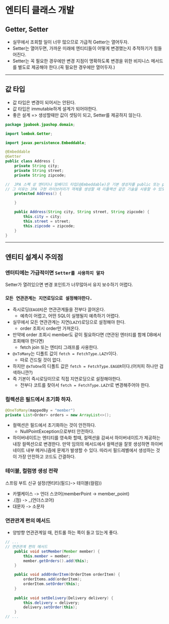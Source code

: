 # 엔티티 클래스 개발
## Getter, Setter
- 실무에서 조회할 일이 너무 많으므로 가급적 Getter는 열어두자.
- Setter는 열어두면, 가까운 미래에 엔티티들이 어떻게 변경했는지 추적하기가 힘들어진다. 
- Setter는 꼭 필요한 경우에만 변경 지점이 명확하도록 변경을 위한 비지니스 메서드를 별도로 제공해야 한다.(꼭 필요한 경우에만 열어두자.)

---

## 값 타입
- 값 타입은 변경이 되어서는 안된다.
- 값 타입은 immutable하게 설계가 되어야한다.
- 좋은 설계 => 생성할때만 값이 셋팅이 되고, Setter를 제공하지 않는다.
```java
package jpabook.jpashop.domain;

import lombok.Getter;

import javax.persistence.Embeddable;

@Embeddable
@Getter
public class Address {
    private String city;
    private String street;
    private String zipcode;

//  JPA 스펙 상 엔티티나 임베디드 타입(@Embeddable)은 기본 생성자를 public 또는 protected로 설정해야한다.
// 그 이유는 JPA 구현 라이브러리가 객체를 생성할 때 리플랙션 같은 기술을 사용할 수 있도록 지원해야하기 때문이다. 
    protected Address() {

    }

    public Address(String city, String street, String zipcode) {
        this.city = city;
        this.street = street;
        this.zipcode = zipcode;
    }
}

```
---

## 엔티티 설계시 주의점

### 엔터티에는 가급적이면 `Setter를 사용하지 말자`
Setter가 열려있으면 변경 포인트가 너무많아서 유지 보수하기 어렵다.

### `모든 연관관계는 지연로딩으로 설정해야한다.`
- 즉시로딩(`EAGER`)은 연관관계들을 전부다 끌어온다.
  - 예측이 어렵고, 어떤 SQL이 실행될지 예측하기 어렵다. 
- 실무에서 모든 연관관계는 지연(`LAZY`)로딩으로 설정해야 한다.
  - order 조회시 order만 가져온다.
- 만약에 order 조회시 member도 같이 필요하다면 (연관된 엔터티를 함께 DB에서 조회해야 한다면)
  - fetch join 또는 엔티티 그래프를 사용한다.
- `@xToMany`는 디폴트 값이 `fetch = FetchType.LAZY`이다.
  - 따로 건드릴 것이 없다.
- 하지만 `@xToOne`의 디폴트 값은 `fetch = FetchType.EAGER`이다.(어처피 하나만 검색하니깐?)
- 즉 기본이 즉시로딩이므로 직접 지연로딩으로 설정해야한다.
  - 전부다 코트를 찾아서 `fetch = FetchType.LAZY`로 변경해주어야 한다.

### 컬렉션은 필드에서 초기화 하자.
```java
@OneToMany(mappedBy = "member")
private List<Order> orders = new ArrayList<>();
```

- 컬렉션은 필드에서 초기화하는 것이 안전하다.
  - NullPointException으로부터 안전하다.
- 하이버네이트는 엔티티를 영속화 할때, 컬렉션을 감싸서 하이버네이트가 제공하는 내장 컬렉션으로 변경한다. 만약 임의의 메서드에서 컬렉션을 잘못 생성하면 하이버네이트 내부 메커니즘에 문제가 발생할 수 있다. 따라서 필드레벨에서 생성하는 것이 가장 안전하고 코드도 간결하다.

### 테이블, 컬럼명 생성 전략
스프링 부트 신규 설정(엔티티(필드)-> 테이블(컬럼))
- 카멜케이스 -> 언더 스코어(memberPoint -> member_point)
- .(점) -> _(언더스코어)
- 대문자 -> 소문자

### 연관관계 편의 메서드
- 양방향 연관관계일 때, 컨트롤 하는 쪽이 들고 있는게 좋다.
```java
// ...
// 연관관계 편의 메서드
    public void setMember(Member member) {
        this.member = member;
        member.getOrders().add(this);
    }

    public void addOrderItem(OrderItem orderItem) {
        orderItems.add(orderItem);
        orderItem.setOrder(this);
    }
    
    public void setDelivery(Delivery delivery) {
        this.delivery = delivery;
        delivery.setOrder(this);
    }
// ...
```
